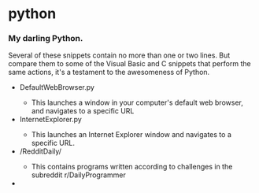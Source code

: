 # python

<h3>My darling Python.</h3>

Several of these snippets contain no more than one or two lines. But compare them to some of the Visual Basic and C snippets that perform the same actions, it's a testament to the awesomeness of Python.

<ul>
  <li>DefaultWebBrowser.py</li>
    <ul><li>This launches a window in your computer's default web browser, and navigates to a specific URL</li></ul>
  <li>InternetExplorer.py</li>
    <ul><li>This launches an Internet Explorer window and navigates to a specific URL.</li></ul>
  <li>/RedditDaily/</li>
    <ul><li>This contains programs written according to challenges in the subreddit r/DailyProgrammer</li></ul>
  <li></li>
</ul>
